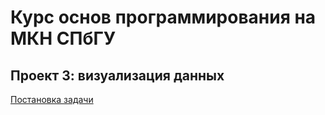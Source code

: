 # Курс основ программирования на МКН СПбГУ
## Проект 3: визуализация данных

[Постановка задачи](./TASK.md)